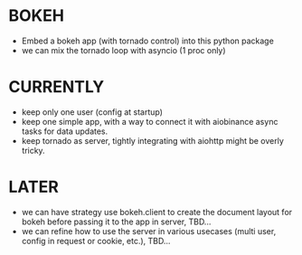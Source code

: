 # BOKEH

- Embed a bokeh app (with tornado control) into this python package
- we can mix the tornado loop with asyncio (1 proc only)

# CURRENTLY
- keep only one user (config at startup)
- keep one simple app, with a way to connect it with aiobinance async tasks for data updates.
- keep tornado as server, tightly integrating with aiohttp might be overly tricky.

# LATER 
- we can have strategy use bokeh.client to create the document layout for bokeh before passing it to the app in server, TBD...
- we can refine how to use the server in various usecases (multi user, config in request or cookie, etc.), TBD...